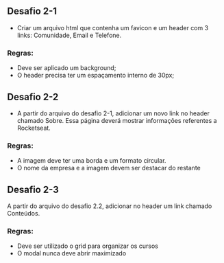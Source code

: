 ## Desafio 2-1

  - Criar um arquivo html que contenha um favicon e um header com 3 links: Comunidade, Email e Telefone.

### Regras:

- Deve ser aplicado um background;
- O header precisa ter um espaçamento interno de 30px;

## Desafio 2-2

- A partir do arquivo do desafio 2-1, adicionar um novo link no header chamado Sobre. Essa página deverá mostrar informações referentes a Rocketseat.


### Regras:

- A imagem deve ter uma borda e um formato circular.
- O nome da empresa e a imagem devem ser destacar do restante

## Desafio 2-3

A partir do arquivo do desafio 2.2, adicionar no header um link chamado Conteúdos.

### Regras:

- Deve ser utilizado o grid para organizar os cursos
- O modal nunca deve abrir maximizado


